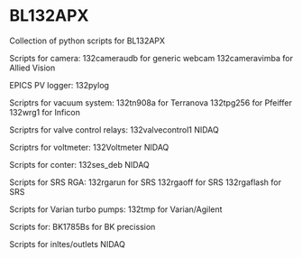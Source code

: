 # BL132APX
Collection of python scripts for BL132APX

Scripts for camera:
  132cameraudb for generic webcam 
  132cameravimba for Allied Vision 
  
EPICS PV logger:
  132pylog
  
Scriptrs for vacuum system:
  132tn908a for Terranova
  132tpg256 for Pfeiffer
  132wrg1 for Inficon
  
Scriptrs for valve control relays:
  132valvecontrol1 NIDAQ
  
Scriptrs for voltmeter:
  132Voltmeter  NIDAQ
  
Scripts for conter:
  132ses_deb  NIDAQ
  
Scripts for SRS RGA:
  132rgarun  for SRS
  132rgaoff  for SRS
  132rgaflash  for SRS
  
Scripts for Varian turbo pumps:
  132tmp for Varian/Agilent

Scripts for:
  BK1785Bs for BK precission
  
Scripts for inltes/outlets
  NIDAQ
